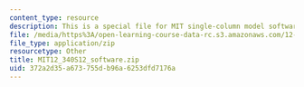 ```yaml
---
content_type: resource
description: This is a special file for MIT single-column model software.
file: /media/https%3A/open-learning-course-data-rc.s3.amazonaws.com/12-340-global-warming-science-spring-2012/372a2d35a673755db96a6253dfd7176a_MIT12_340S12_software.zip
file_type: application/zip
resourcetype: Other
title: MIT12_340S12_software.zip
uid: 372a2d35-a673-755d-b96a-6253dfd7176a
---
```

